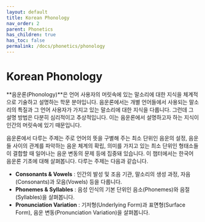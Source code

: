```yaml
---
layout: default
title: Korean Phonology
nav_order: 2
parent: Phonetics
has_children: true
has_toc: false
permalink: /docs/phonetics/phonology
---
```


# Korean Phonology

**음운론(Phonology)**은 언어 사용자의 머릿속에 있는 말소리에 대한 지식을 체계적으로 기술하고 설명하는 학문 분야입니다. 음운론에서는 개별 언어들에서 사용되는 말소리의 특질과 그 언어 사용자가 가지고 있는 말소리에 대한 지식을 다룹니다. 그런데 그 설명 방법은 다분히 심리적이고 추상적입니다. 이는 음운론에서 설명하고자 하는 지식이 인간의 머릿속에 있기 때문입니다.

음운론에서 다루는 주제는 주로 언어의 뜻을 구별해 주는 최소 단위인 음운의 설정, 음운들 사이의 관계를 파악하는 음운 체계의 확립, 의미를 가지고 있는 최소 단위인 형태소들이 결합할 때 일어나는 음운 변동의 문제 등에 집중돼 있습니다. 이 챕터에서는 한국어 음운론 기초에 대해 살펴봅니다. 다루는 주제는 다음과 같습니다.

- **Consonants & Vowels** : 인간의 발성 및 조음 기관, 말소리의 생성 과정, 자음(Consonants)과 모음(Vowels) 등을 다룹니다.
- **Phonemes & Syllables** : 음성 인식의 기본 단위인 음소(Phonemes)와 음절(Syllables)을 살펴봅니다.
- **Pronunciation Variation** : 기저형(Underlying Form)과 표면형(Surface Form), 음운 변동(Pronunciation Variation)을 살펴봅니다.
